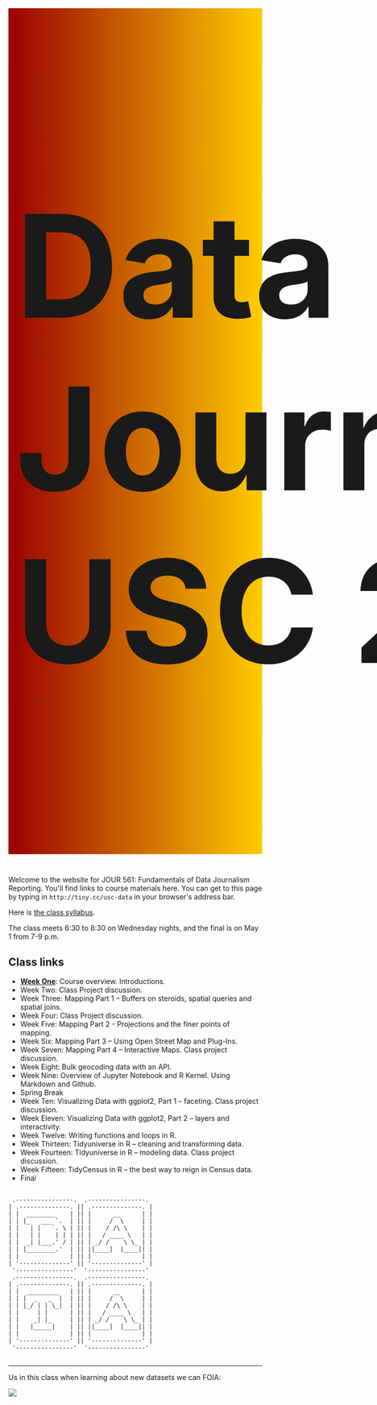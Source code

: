 <h1 class="ml7">
  <span class="text-wrapper">
    <span class="letters"><p id ="usc p">Data Journalism USC 2019</p></span>
  </span>
</h1>

<script src="https://cdnjs.cloudflare.com/ajax/libs/animejs/2.0.2/anime.min.js"></script>

<script src="https://ajax.googleapis.com/ajax/libs/jquery/3.3.1/jquery.min.js"></script>

<style>
.ml7 {
  position: relative;
  font-weight: 1200;
  font-size: 4.5em;
    background-image: linear-gradient(to right, #990000 , #FFCC00);   

}
.ml7 .text-wrapper {
  position: relative;
  display: inline-block;
  padding-top: 0.2em;
  padding-right: 0.05em;
  padding-bottom: 0.1em;
  overflow: hidden;
  padding-left: 14px;
  font-size: 4.5em;
  
}
.ml7 .letter {
  transform-origin: 0 100%;
  display: inline-block;
  line-height: 1.3em;
  font-size: 4.5em;
  color: #FFFFFF
}

.usc-p{
   font-size: 5.9em;
}
</style>


<script>
// Wrap every letter in a span
$('.ml7 .letters').each(function(){
  $(this).html($(this).text().replace(/([^\x00-\x80]|\w)/g, "<span class='letter'>$&</span>"));
});

anime.timeline({loop: true})
  .add({
    targets: '.ml7 .letter',
    translateY: ["1.1em", 0],
    translateX: ["0.55em", 0],
    translateZ: 0,
    rotateZ: [180, 0],
    duration: 1050,
    easing: "easeOutExpo",
    delay: function(el, i) {
      return 50 * i;
    }
  }).add({
    targets: '.ml7',
    opacity: 0,
    duration: 1000,
    easing: "easeOutExpo",
    delay: 1000
  });
</script>

Welcome to the website for JOUR 561: Fundamentals of Data                   Journalism Reporting. You'll find links to course materials here. You can get to this page by typing in `http://tiny.cc/usc-data` in your browser's address bar.

Here is [the class syllabus](docs/syllabus.pdf).

The class meets 6:30 to 8:30 on Wednesday nights, and the final is on May 1 from 7-9 p.m.

## Class links

* **[Week One](week1/)**: Course overview. Introductions.
* Week Two: Class Project discussion.
* Week Three: Mapping Part 1 – Buffers on steroids, spatial queries and spatial joins.
* Week Four: Class Project discussion.
* Week Five: Mapping Part 2 - Projections and the finer points of mapping.
* Week Six: Mapping Part 3 – Using Open Street Map and Plug-Ins.
* Week Seven: Mapping Part 4 – Interactive Maps. Class project discussion.
* Week Eight: Bulk geocoding data with an API.
* Week Nine: Overview of Jupyter Notebook and R Kernel. Using Markdown and Github.
* Spring Break
* Week Ten: Visualizing Data with ggplot2, Part 1 – faceting. Class project discussion.
* Week Eleven: Visualizing Data with ggplot2, Part 2 – layers and interactivity.
* Week Twelve: Writing functions and loops in R.
* Week Thirteen: Tidyuniverse in R – cleaning and transforming data.
* Week Fourteen: Tidyuniverse in R – modeling data. Class project discussion.
* Week Fifteen: TidyCensus in R – the best way to reign in Census data.
* Final



```

 .----------------.  .----------------. 
| .--------------. || .--------------. |
| |  ________    | || |      __      | |
| | |_   ___ `.  | || |     /  \     | |
| |   | |   `. \ | || |    / /\ \    | |
| |   | |    | | | || |   / ____ \   | |
| |  _| |___.' / | || | _/ /    \ \_ | |
| | |________.'  | || ||____|  |____|| |
| |              | || |              | |
| '--------------' || '--------------' |
 '----------------'  '----------------' 
 .----------------.  .----------------. 
| .--------------. || .--------------. |
| |  _________   | || |      __      | |
| | |  _   _  |  | || |     /  \     | |
| | |_/ | | \_|  | || |    / /\ \    | |
| |     | |      | || |   / ____ \   | |
| |    _| |_     | || | _/ /    \ \_ | |
| |   |_____|    | || ||____|  |____|| |
| |              | || |              | |
| '--------------' || '--------------' |
 '----------------'  '----------------' 


```

---

Us in this class when learning about new datasets we can FOIA:

![](https://media.giphy.com/media/5GoVLqeAOo6PK/giphy.gif)